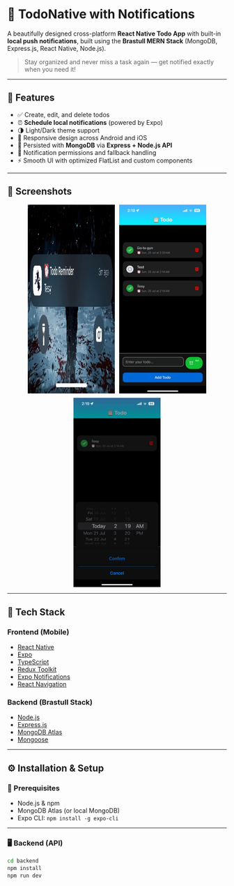# 📝 TodoNative with Notifications

A beautifully designed cross-platform **React Native Todo App** with built-in **local push notifications**, built using the **Brastull MERN Stack** (MongoDB, Express.js, React Native, Node.js).

> Stay organized and never miss a task again — get notified exactly when you need it!

---

## 🚀 Features

- ✅ Create, edit, and delete todos
- ⏰ **Schedule local notifications** (powered by Expo)
- 🌗 Light/Dark theme support
- 📲 Responsive design across Android and iOS
- 💾 Persisted with **MongoDB** via **Express + Node.js API**
- 🔔 Notification permissions and fallback handling
- ⚡ Smooth UI with optimized FlatList and custom components

---

## 📸 Screenshots

<div style="display: flex; flex-wrap: wrap; gap: 10px; justify-content: center;">

  <img src="./github-ss/img1.jpg" width="200" />
  <img src="./github-ss/img2.jpg" width="200" />
  <img src="./github-ss/img3.jpg" width="200" />

</div>

---

## 🧱 Tech Stack

### Frontend (Mobile)

- [React Native](https://reactnative.dev/)
- [Expo](https://expo.dev/)
- [TypeScript](https://www.typescriptlang.org/)
- [Redux Toolkit](https://redux-toolkit.js.org/)
- [Expo Notifications](https://docs.expo.dev/versions/latest/sdk/notifications/)
- [React Navigation](https://reactnavigation.org/)

### Backend (Brastull Stack)

- [Node.js](https://nodejs.org/)
- [Express.js](https://expressjs.com/)
- [MongoDB Atlas](https://www.mongodb.com/cloud/atlas)
- [Mongoose](https://mongoosejs.com/)

---

## ⚙️ Installation & Setup

### 🔧 Prerequisites

- Node.js & npm
- MongoDB Atlas (or local MongoDB)
- Expo CLI: `npm install -g expo-cli`

---

### 🖥️ Backend (API)

```bash
cd backend
npm install
npm run dev
```
